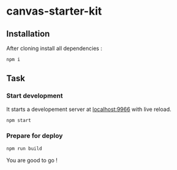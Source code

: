 # canvas-starter-kit

## Installation

After cloning install all dependencies :

```bash
npm i
```

## Task

### Start development

It starts a developement server at [localhost:9966](http://localhost:9966) with live reload.

```bash
npm start
```

### Prepare for deploy

```bash
npm run build
```

You are good to go !